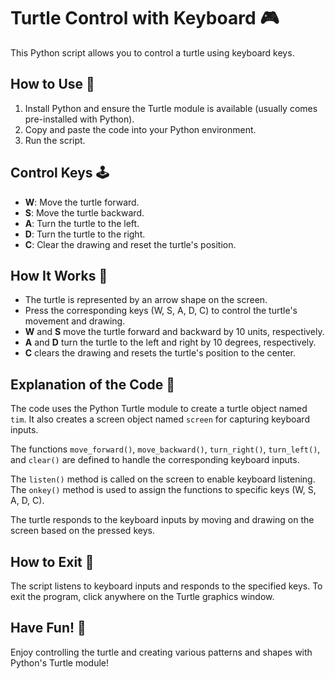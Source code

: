 # Turtle Control with Keyboard 🎮

This Python script allows you to control a turtle using keyboard keys.

## How to Use 📝

1. Install Python and ensure the Turtle module is available (usually comes pre-installed with Python).
2. Copy and paste the code into your Python environment.
3. Run the script.

## Control Keys 🕹️

- **W**: Move the turtle forward.
- **S**: Move the turtle backward.
- **A**: Turn the turtle to the left.
- **D**: Turn the turtle to the right.
- **C**: Clear the drawing and reset the turtle's position.

## How It Works 🐢

- The turtle is represented by an arrow shape on the screen.
- Press the corresponding keys (W, S, A, D, C) to control the turtle's movement and drawing.
- **W** and **S** move the turtle forward and backward by 10 units, respectively.
- **A** and **D** turn the turtle to the left and right by 10 degrees, respectively.
- **C** clears the drawing and resets the turtle's position to the center.

## Explanation of the Code 📄

The code uses the Python Turtle module to create a turtle object named `tim`. It also creates a screen object named `screen` for capturing keyboard inputs.

The functions `move_forward()`, `move_backward()`, `turn_right()`, `turn_left()`, and `clear()` are defined to handle the corresponding keyboard inputs.

The `listen()` method is called on the screen to enable keyboard listening. The `onkey()` method is used to assign the functions to specific keys (W, S, A, D, C).

The turtle responds to the keyboard inputs by moving and drawing on the screen based on the pressed keys.

## How to Exit 🚪

The script listens to keyboard inputs and responds to the specified keys. To exit the program, click anywhere on the Turtle graphics window.

## Have Fun! 🚀

Enjoy controlling the turtle and creating various patterns and shapes with Python's Turtle module!
